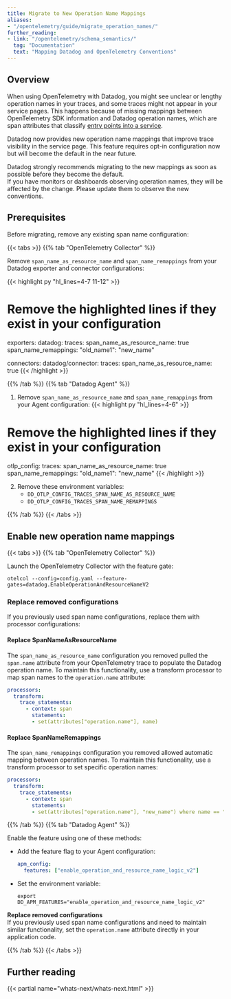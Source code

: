 ```yaml
---
title: Migrate to New Operation Name Mappings
aliases:
- "/opentelemetry/guide/migrate_operation_names/"
further_reading:
- link: "/opentelemetry/schema_semantics/"
  tag: "Documentation"
  text: "Mapping Datadog and OpenTelemetry Conventions"
---
```


## Overview

When using OpenTelemetry with Datadog, you might see unclear or lengthy operation names in your traces, and some traces might not appear in your service pages. This happens because of missing mappings between OpenTelemetry SDK information and Datadog operation names, which are span attributes that classify [entry points into a service][1].

Datadog now provides new operation name mappings that improve trace visibility in the service page. This feature requires opt-in configuration now but will become the default in the near future.

<div class="alert alert-warning">
Datadog strongly recommends migrating to the new mappings as soon as possible before they become the default.<br>If you have monitors or dashboards observing operation names, they will be affected by the change. Please update them to observe the new conventions.
</div>

## Prerequisites

Before migrating, remove any existing span name configuration:

{{< tabs >}}
{{% tab "OpenTelemetry Collector" %}}

Remove `span_name_as_resource_name` and `span_name_remappings` from your Datadog exporter and connector configurations:

{{< highlight py "hl_lines=4-7 11-12" >}}
# Remove the highlighted lines if they exist in your configuration
exporters:
  datadog:
    traces:
      span_name_as_resource_name: true
      span_name_remappings:
        "old_name1": "new_name"

connectors:
  datadog/connector:
    traces:
      span_name_as_resource_name: true
{{< /highlight >}}

{{% /tab %}}
{{% tab "Datadog Agent" %}}

1. Remove `span_name_as_resource_name` and `span_name_remappings` from your Agent configuration:
{{< highlight py "hl_lines=4-6" >}}
# Remove the highlighted lines if they exist in your configuration
otlp_config:
  traces:
    span_name_as_resource_name: true
    span_name_remappings:
      "old_name1": "new_name"
{{< /highlight >}}

2. Remove these environment variables:
   - `DD_OTLP_CONFIG_TRACES_SPAN_NAME_AS_RESOURCE_NAME`
   - `DD_OTLP_CONFIG_TRACES_SPAN_NAME_REMAPPINGS`

{{% /tab %}}
{{< /tabs >}}

## Enable new operation name mappings

{{< tabs >}}
{{% tab "OpenTelemetry Collector" %}}

Launch the OpenTelemetry Collector with the feature gate:

```shell
otelcol --config=config.yaml --feature-gates=datadog.EnableOperationAndResourceNameV2
```

### Replace removed configurations

If you previously used span name configurations, replace them with processor configurations:

#### Replace SpanNameAsResourceName

The `span_name_as_resource_name` configuration you removed pulled the `span.name` attribute from your OpenTelemetry trace to populate the Datadog operation name. To maintain this functionality, use a transform processor to map span names to the `operation.name` attribute:

```yaml
processors:
  transform:
    trace_statements:
      - context: span
        statements:
        - set(attributes["operation.name"], name)
```

#### Replace SpanNameRemappings

The `span_name_remappings` configuration you removed allowed automatic mapping between operation names. To maintain this functionality, use a transform processor to set specific operation names:

```yaml
processors:
  transform:
    trace_statements:
      - context: span
        statements:
        - set(attributes["operation.name"], "new_name") where name == "old_name"
```

{{% /tab %}}
{{% tab "Datadog Agent" %}}

Enable the feature using one of these methods:

- Add the feature flag to your Agent configuration:

    ```yaml
    apm_config:
      features: ["enable_operation_and_resource_name_logic_v2"]
    ```
- Set the environment variable:

    ```shell
    export DD_APM_FEATURES="enable_operation_and_resource_name_logic_v2"
    ```

<div class="alert alert-info"><strong>Replace removed configurations</strong><br>If you previously used span name configurations and need to maintain similar functionality, set the <code>operation.name</code> attribute directly in your application code.</div>

{{% /tab %}}
{{< /tabs >}}

## Further reading

{{< partial name="whats-next/whats-next.html" >}}

[1]: /tracing/guide/configuring-primary-operation/#primary-operations
